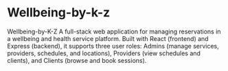 # Wellbeing-by-k-z
Wellbeing-by-K-Z  A full-stack web application for managing reservations in a wellbeing and health service platform. Built with React (frontend) and Express (backend), it supports three user roles: Admins (manage services, providers, schedules, and locations), Providers (view schedules and clients), and Clients (browse and book sessions).
